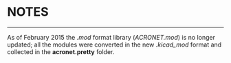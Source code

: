 # NOTES #
---------

As of February 2015 the *.mod* format library (*ACRONET.mod*) is no longer updated; all the modules were converted in the new *.kicad_mod* format and collected in the **acronet.pretty** folder.  
